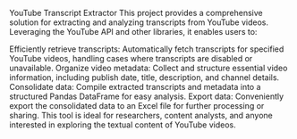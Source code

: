 YouTube Transcript Extractor
This project provides a comprehensive solution for extracting and analyzing transcripts from YouTube videos. Leveraging the YouTube API and other libraries, it enables users to:

Efficiently retrieve transcripts: Automatically fetch transcripts for specified YouTube videos, handling cases where transcripts are disabled or unavailable.
Organize video metadata: Collect and structure essential video information, including publish date, title, description, and channel details.
Consolidate data: Compile extracted transcripts and metadata into a structured Pandas DataFrame for easy analysis.
Export data: Conveniently export the consolidated data to an Excel file for further processing or sharing.
This tool is ideal for researchers, content analysts, and anyone interested in exploring the textual content of YouTube videos.
